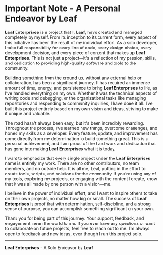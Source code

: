 # Important Note - A Personal Endeavor by Leaf

**Leaf Enterprises** is a project that I, **Leaf**, have created and managed completely by myself. From its inception to its current form, every aspect of this initiative has been the result of my individual effort. As a solo developer, I take full responsibility for every line of code, every design choice, every development decision, and every piece of content that makes up **Leaf Enterprises**. This is not just a project—it's a reflection of my passion, skills, and dedication to providing high-quality software and tools to the community.

Building something from the ground up, without any external help or collaboration, has been a significant journey. It has required an immense amount of time, energy, and persistence to bring **Leaf Enterprises** to life, as I’ve handled everything on my own. Whether it was the technical aspects of writing code and debugging, or the organizational tasks like managing repositories and responding to community inquiries, I have done it all. I’ve built this project entirely based on my own vision and ideas, striving to make it unique and valuable.

The road hasn't always been easy, but it's been incredibly rewarding. Throughout the process, I’ve learned new things, overcome challenges, and honed my skills as a developer. Every feature, update, and improvement has come directly from my determination to build something great. This is a personal achievement, and I am proud of the hard work and dedication that has gone into making **Leaf Enterprises** what it is today.

I want to emphasize that every single project under the **Leaf Enterprises** name is entirely my work. There are no other contributors, no team members, and no outside help. It is all me, Leaf, putting in the effort to create tools, scripts, and solutions for the community. If you’re using any of my tools, exploring my projects, or engaging with the content I create, know that it was all made by one person with a vision—me.

I believe in the power of individual effort, and I want to inspire others to take on their own projects, no matter how big or small. The success of **Leaf Enterprises** is proof that with determination, self-discipline, and a strong sense of purpose, you can accomplish something significant on your own.

Thank you for being part of this journey. Your support, feedback, and engagement mean the world to me. If you ever have any questions or want to collaborate on future projects, feel free to reach out to me. I’m always open to feedback and new ideas, even though I run this project solo.

---

**Leaf Enterprises** - A Solo Endeavor by **Leaf**
